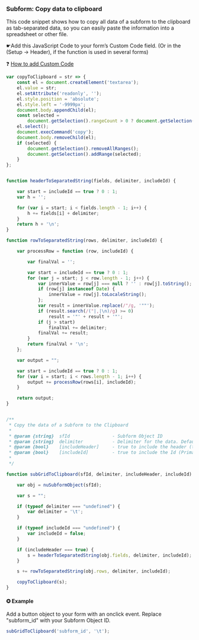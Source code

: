 ### Subform: Copy data to clipboard

This code snippet shows how to copy all data of a subform to the clipboard as tab-separated data, so you can easily paste the information into a spreadsheet or other file. 

☛Add this JavaScript Code to your form’s Custom Code field. (Or in the (Setup -> Header), if the function is used in several forms)

❓ [How to add Custom Code](/common/form_add_custom_code_javascript.gif)


```javascript
var copyToClipboard = str => {
    const el = document.createElement('textarea');
    el.value = str;
    el.setAttribute('readonly', '');
    el.style.position = 'absolute';
    el.style.left = '-9999px';
    document.body.appendChild(el);
    const selected =
        document.getSelection().rangeCount > 0 ? document.getSelection().getRangeAt(0) : false;
    el.select();
    document.execCommand('copy');
    document.body.removeChild(el);
    if (selected) {
        document.getSelection().removeAllRanges();
        document.getSelection().addRange(selected);
    }
};


function headerToSeparatedString(fields, delimiter, includeId) {

    var start = includeId == true ? 0 : 1;
    var h = '';

    for (var i = start; i < fields.length - 1; i++) {
        h += fields[i] + delimiter;
    }
    return h + '\n';
}

function rowToSeparatedString(rows, delimiter, includeId) {

    var processRow = function (row, includeId) {

        var finalVal = '';

        var start = includeId == true ? 0 : 1;
        for (var j = start; j < row.length - 1; j++) {
            var innerValue = row[j] === null ? '' : row[j].toString();
            if (row[j] instanceof Date) {
                innerValue = row[j].toLocaleString();
            };
            var result = innerValue.replace(/"/g, '""');
            if (result.search(/("|,|\n)/g) >= 0)
                result = '"' + result + '"';
            if (j > start)
                finalVal += delimiter;
            finalVal += result;
        }
        return finalVal + '\n';
    };

    var output = "";

    var start = includeId == true ? 0 : 1;
    for (var i = start; i < rows.length - 1; i++) {
        output += processRow(rows[i], includeId);
    }

    return output;
}


/**
 * Copy the data of a Subform to the Clipboard
 *
 * @param {string}  sfId                - Subform Object ID
 * @param {string}  delimiter       	- Delimiter for the data. Default: \t  (tabulator)
 * @param {bool}    [includeHeader]     - true to include the header (titles)
 * @param {bool}    [includeId]  	    - true to include the Id (Primary Key)
 *
 */

function subGridToClipboard(sfId, delimiter, includeHeader, includeId) {

    var obj = nuSubformObject(sfId);

    var s = "";

    if (typeof delimiter === "undefined") {
        var delimiter = '\t';
    }

    if (typeof includeId === "undefined") {
        var includeId = false;
    }

    if (includeHeader === true) {
        s = headerToSeparatedString(obj.fields, delimiter, includeId);
    }

    s += rowToSeparatedString(obj.rows, delimiter, includeId);

    copyToClipboard(s);
}
```

#### ✪ Example

Add a button object to your form with an onclick event. Replace "subform_id" with your Subform Object ID.

```javascript
subGridToClipboard('subform_id', '\t');
```
